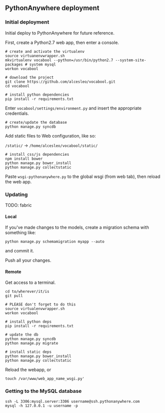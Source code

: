 ## PythonAnywhere deployment

### Initial deployment

Initial deploy to PythonAnywhere for future reference.

First, create a Python2.7 web app, then enter a console.

    # create and activate the virtualenv
    source virtuanenvwrapper.sh
    mkvirtualenv vocabool --python=/usr/bin/python2.7 --system-site-packages # system mysql
    workon vocabool

    # download the project
    git clone https://github.com/alcesleo/vocabool.git
    cd vocabool

    # install python dependencies
    pip install -r requirements.txt

Enter `vocabool/settings/environment.py` and insert the appropriate credentials.

    # create/update the database
    python manage.py syncdb

Add static files to Web configuration, like so:

`/static/` -> `/home/alcesleo/vocabool/static/`

    # install css/js dependencies
    npm install bower
    python manage.py bower_install
    python manage.py collectstatic

Paste `wsgi-pythonanywhere.py` to the global wsgi (from web tab), then reload the web app.

### Updating

TODO: fabric

#### Local

If you've made changes to the models, create a migration schema with something like:

    python manage.py schemamigration myapp --auto

and commit it.

Push all your changes.

#### Remote

Get access to a terminal.

    cd to/wherever/it/is
    git pull

    # PLEASE don't forget to do this
    source virtualenvwrapper.sh
    workon vocabool

    # install python deps
    pip install -r requirements.txt

    # update the db
    python manage.py syncdb
    python manage.py migrate

    # install static deps
    python manage.py bower_install
    python manage.py collectstatic

Reload the webapp, or

    touch /var/www/web_app_name_wsgi.py'

### Getting to the MySQL database

    ssh -L 3306:mysql.server:3306 username@ssh.pythonanywhere.com
    mysql -h 127.0.0.1 -u username -p

